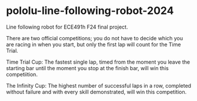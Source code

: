 # pololu-line-following-robot-2024
Line following robot for ECE491h F24 final project.

There are two official competitions; you do not have to decide which you are racing in when you start, but only the first lap will count for the Time Trial.

Time Trial Cup: The fastest single lap, timed from the moment you leave the starting bar until the moment you stop at the finish bar, will win this competiition.

The Infinity Cup: The highest number of successful laps in a row, completed without failure and with every skill demonstrated, will win this competition.
